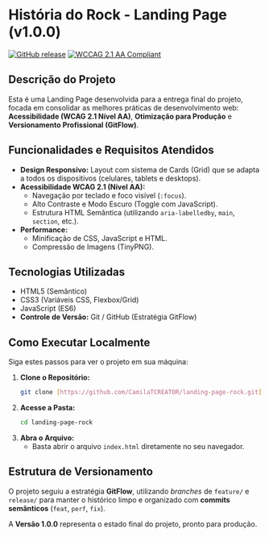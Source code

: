 # História do Rock - Landing Page (v1.0.0)

[![GitHub release](https://img.shields.io/github/v/release/CamilaTCREATOR/landing-page-rock?style=for-the-badge)](https://github.com/CamilaTCREATOR/landing-page-rock/releases/tag/v1.0.0)
[![WCCAG 2.1 AA Compliant](https://img.shields.io/badge/WCAG%202.1%20AA-Conformidade-blue?style=for-the-badge)](http://googleusercontent.com/accessibility-statement-link)

## Descrição do Projeto

Esta é uma Landing Page desenvolvida para a entrega final do projeto, focada em consolidar as melhores práticas de desenvolvimento web: **Acessibilidade (WCAG 2.1 Nível AA)**, **Otimização para Produção** e **Versionamento Profissional (GitFlow)**.

## Funcionalidades e Requisitos Atendidos

* **Design Responsivo:** Layout com sistema de Cards (Grid) que se adapta a todos os dispositivos (celulares, tablets e desktops).
* **Acessibilidade WCAG 2.1 (Nível AA):**
    * Navegação por teclado e foco visível (`:focus`).
    * Alto Contraste e Modo Escuro (Toggle com JavaScript).
    * Estrutura HTML Semântica (utilizando `aria-labelledby`, `main`, `section`, etc.).
* **Performance:**
    * Minificação de CSS, JavaScript e HTML.
    * Compressão de Imagens (TinyPNG).

## Tecnologias Utilizadas

* HTML5 (Semântico)
* CSS3 (Variáveis CSS, Flexbox/Grid)
* JavaScript (ES6)
* **Controle de Versão:** Git / GitHub (Estratégia GitFlow)

## Como Executar Localmente

Siga estes passos para ver o projeto em sua máquina:

1.  **Clone o Repositório:**
    ```bash
    git clone [https://github.com/CamilaTCREATOR/landing-page-rock.git](https://github.com/CamilaTCREATOR/landing-page-rock.git)
    ```
2.  **Acesse a Pasta:**
    ```bash
    cd landing-page-rock
    ```
3.  **Abra o Arquivo:**
    * Basta abrir o arquivo `index.html` diretamente no seu navegador.

## Estrutura de Versionamento

O projeto seguiu a estratégia **GitFlow**, utilizando *branches* de `feature/` e `release/` para manter o histórico limpo e organizado com **commits semânticos** (`feat`, `perf`, `fix`).

A **Versão 1.0.0** representa o estado final do projeto, pronto para produção.